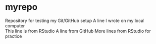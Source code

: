 # myrepo
Repository for testing my Git/GitHub setup
A line I wrote on my local computer  
This line is from RStudio
A line from GitHub
More lines from RStudio for practice